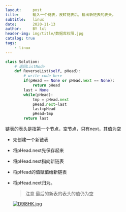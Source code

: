 ```yaml
---
layout:     post
title:      输入一个链表，反转链表后，输出新链表的表头。
subtitle:   linux
date:       2020-11-13
author:     BY lxl
header-img: img/title/数据库权限.jpg
catalog: true
tags:
    - linux
---
```


```python
class Solution:
    # 返回ListNode
    def ReverseList(self, pHead):
        # write code here
        if(pHead == None or pHead.next == None):
            return pHead
        last = None
        while(pHead):
            tmp = pHead.next
            pHead.next=last
            last=pHead
            pHead=tmp
        return last
```

链表的表头是指第一个节点，空节点，只有next，其值为空

- 先创建一个新链表

- 将pHead.next先保存起来

- 将pHead.next指向新链表

- 将pHead的值赋值给新链表

- 将pHead.next归为。

  >注意 最后的新表的表头的值仍为空

  [![D9l8HK.jpg](https://s3.ax1x.com/2020/11/13/D9l8HK.jpg)](https://imgchr.com/i/D9l8HK)